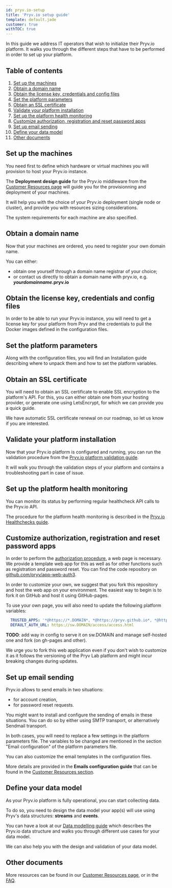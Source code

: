 ```yaml
---
id: pryv.io-setup
title: 'Pryv.io setup guide'
template: default.jade
customer: true
withTOC: true
---
```


In this guide we address IT operators that wish to initialize their Pryv.io platform.
It walks you through the different steps that have to be performed in order to set up your platform.

## Table of contents

1. [Set up the machines](#set-up-the-machines)
2. [Obtain a domain name](#obtain-a-domain-name)
3. [Obtain the license key, credentials and config files](#obtain-the-license-key-credentials-and-config-files)
4. [Set the platform parameters](#set-the-platform-parameters)
5. [Obtain an SSL certificate](#obtain-an-ssl-certificate)
6. [Validate your platform installation](#validate-your-platform-installation)
7. [Set up the platform health monitoring](#set-up-the-platform-health-monitoring)
8. [Customize authorization, registration and reset password apps](#customize-authorization-registration-and-reset-password-apps)
9. [Set up email sending](#set-up-email-sending)
10. [Define your data model](#define-your-data-model)
11. [Other documents](#other-documents)

## Set up the machines

You need first to define which hardware or virtual machines you will provision to host your Pryv.io instance.  

The **Deployment design guide** for the Pryv.io middleware from the [Customer Resources page](https://api.pryv.com/customer-resources/#documents) will guide you for the provisionning and deployment of your machines.

It will help you with the choice of your Pryv.io deployment (single node or cluster), and provide you with resources sizing considerations.  

The system requirements for each machine are also specified.

## Obtain a domain name

Now that your machines are ordered, you need to register your own domain name.

You can either:  

- obtain one yourself through a domain name registrar of your choice;
- or contact us directly to obtain a domain name with pryv.io, e.g. ***yourdomainname*.pryv.io**

## Obtain the license key, credentials and config files

In order to be able to run your Pryv.io instance, you will need to get a license key for your platform from Pryv and the credentials to pull the Docker images defined in the configuration files.

## Set the platform parameters

Along with the configuration files, you will find an Installation guide describing where to unpack them and how to set the platform variables.

## Obtain an SSL certificate

You will need to obtain an SSL certificate to enable SSL encryption to the platform's API. For this, you can either obtain one from your hosting provider, or generate one using LetsEncrypt, for which we can provide you a quick guide.

We have automatic SSL certificate renewal on our roadmap, so let us know if you are interested.

## Validate your platform installation

Now that your Pryv.io platform is configured and running, you can run the validation procedure from the [Pryv.io platform validation guide](https://api.pryv.com/customer-resources/#platform-validation).

It will walk you through the validation steps of your platform and contains a troubleshooting part in case of issue.

## Set up the platform health monitoring

You can monitor its status by performing regular healthcheck API calls to the Pryv.io API.

The procedure for the platform health monitoring is described in the [Pryv.io Healthchecks guide](https://api.pryv.com/customer-resources/customer-resources/#healthchecks).

## Customize authorization, registration and reset password apps

In order to perform the [authorization procedure](/reference/#authorizing-your-app), a web page is necessary. We provide a template web app for this as well as for other functions such as registration and password reset. You can find the code repository on [github.com/pryv/app-web-auth3](https://github.com/pryv/app-web-auth3).

In order to customize your own, we suggest that you fork this repository and host the web app on your environment. The easiest way to begin is to fork it on GitHub and host it using GitHub-pages.

To use your own page, you will also need to update the following platform variables:

```yaml
  TRUSTED_APPS: '*@https://*.DOMAIN*, *@https://pryv.github.io*, *@https://*.rec.la*'
  DEFAULT_AUTH_URL: https://sw.DOMAIN/access/access.html
```

**TODO**: add way in config to serve it on sw.DOMAIN and manage self-hosted one and fork (on gh-pages and other).

We urge you to fork this web application even if you don't wish to customize it as it follows the versioning of the Pryv Lab platform and might incur breaking changes during updates.

## Set up email sending

Pryv.io allows to send emails in two situations:
- for account creation,
- for password reset requests.

You might want to install and configure the sending of emails in these situations. You can do so by either using SMTP transport, or alternatively Sendmail transport.

In both cases, you will need to replace a few settings in the platform parameters file. The variables to be changed are mentioned in the section "Email configuration" of the platform parameters file.

You can also customize the email templates in the configuration files.

More details are provided in the **Emails configuration guide** that can be found in the [Customer Resources section](https://api.pryv.com/customer-resources/#documents).

## Define your data model

As your Pryv.io platform is fully operational, you can start collecting data.

To do so, you need to design the data model your app(s) will use using Pryv's data structures: **streams** and **events**.

You can have a look at our [Data modelling guide](https://api.pryv.com/guides/data-modelling/) which describes the Pryv.io data structure and walks you through different use cases for your data model.

We can also help you with the design and validation of your data model.

## Other documents

More resources can be found in our [Customer Resources page](https://api.pryv.com/customer-resources/#documents), or in the [FAQ](https://api.pryv.com/faq-infra/).
